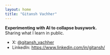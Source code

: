 ```yaml
---
layout: home
title: "Gitansh Vachher"
---
```


**Experimenting with AI to collapse busywork.**  
Sharing what I learn in public.

- X: [@gitansh_vachher](https://x.com/gitansh_vachher)
- LinkedIn: <https://www.linkedin.com/in/gitansh/>

